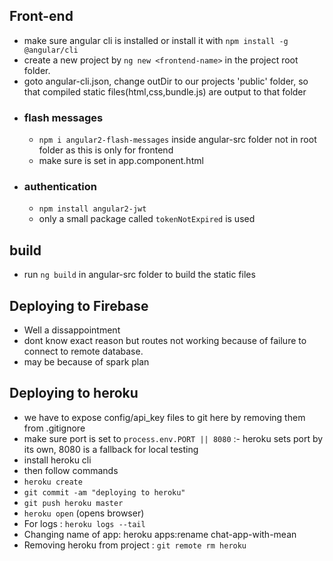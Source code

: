 
## Front-end
- make sure angular cli is installed or install it with ```npm install -g @angular/cli```
- create a new project by ```ng new <frontend-name>``` in the project root folder.
- goto angular-cli.json, change outDir to our projects 'public' folder, so that compiled static files(html,css,bundle.js) are output to that folder
- ### flash messages
    - ```npm i angular2-flash-messages``` inside angular-src folder not in root folder as this is only for frontend
    - make sure <flash-messages> is set in app.component.html
- ### authentication
    - ```npm install angular2-jwt```
    - only a small package called ``tokenNotExpired`` is used

## build
- run ```ng build``` in angular-src folder to build the static files
## Deploying to Firebase
- Well a dissappointment
- dont know exact reason but routes not working because of failure to connect to remote database.
- may be because of spark plan 

## Deploying to heroku
- we have to expose config/api_key files to git here by removing them from .gitignore
- make sure port is set to  ```process.env.PORT || 8080``` :- heroku sets port by its own, 8080 is a fallback for local testing
- install heroku cli
- then follow commands
- ```heroku create```
- ```git commit -am "deploying to heroku"```
- ```git push heroku master```
- ```heroku open``` (opens browser)
- For logs : ```heroku logs --tail```
- Changing name of app: heroku apps:rename chat-app-with-mean
- Removing heroku from project : ```git remote rm heroku```

